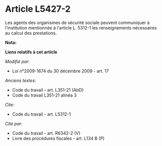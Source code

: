# Article L5427-2

Les agents des organismes de sécurité sociale peuvent communiquer à l'institution mentionnée à l'article L. 5312-1 les
renseignements nécessaires au calcul des prestations.

**Nota:**



**Liens relatifs à cet article**

_Modifié par_:

  - Loi n°2009-1674 du 30 décembre 2009 - art. 17

_Anciens textes_:

  - Code du travail - art. L351-21 (AbD)
  - Code du travail L351-21 alinéa 3

_Cite_:

  - Code du travail - art. L5312-1

_Cité par_:

  - Code du travail - art. R6342-2 (V)
  - Livre des procédures fiscales - art. L134 B (P)
